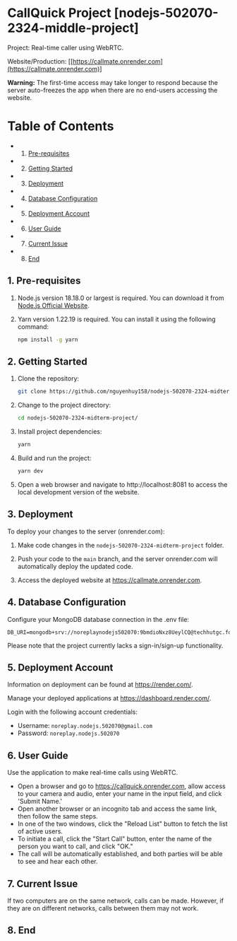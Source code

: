 # CallQuick Project [nodejs-502070-2324-middle-project]

Project: Real-time caller using WebRTC.

Website/Production: [[https://callmate.onrender.com](https://callmate.onrender.com)]

**Warning:** The first-time access may take longer to respond because the server auto-freezes the app when there are no end-users accessing the website.

# Table of Contents
* 1. [Pre-requisites](#Pre-requisites)
* 2. [Getting Started](#GettingStarted)
* 3. [Deployment](#Deployment)
* 4. [Database Configuration](#DatabaseConfiguration)
* 5. [Deployment Account](#DeploymentAccount)
* 6. [User Guide](#UserGuide)
* 7. [Current Issue](#CurrentIssue)
* 8. [End](#End)

##  1. <a name='Pre-requisites'></a>Pre-requisites

1. Node.js version 18.18.0 or largest is required. You can download it from [Node.js Official Website](https://nodejs.org/en/).

2. Yarn version 1.22.19 is required. You can install it using the following command:

    ```bash
    npm install -g yarn
    ```

##  2. <a name='GettingStarted'></a>Getting Started

1. Clone the repository:
    ```bash
    git clone https://github.com/nguyenhuy158/nodejs-502070-2324-midterm-project
    ```
2. Change to the project directory:
    ```bash
    cd nodejs-502070-2324-midterm-project/
    ```
3. Install project dependencies:
    ```bash
    yarn
    ```
4. Build and run the project:
    ```bash
    yarn dev
    ```
5. Open a web browser and navigate to http://localhost:8081 to access the local development version of the website.

##  3. <a name='Deployment'></a>Deployment

To deploy your changes to the server (onrender.com):

1. Make code changes in the `nodejs-502070-2324-midterm-project` folder.

2. Push your code to the `main` branch, and the server onrender.com will automatically deploy the updated code.

3. Access the deployed website at https://callmate.onrender.com.

##  4. <a name='DatabaseConfiguration'></a>Database Configuration

Configure your MongoDB database connection in the .env file:

```env
DB_URI=mongodb+srv://noreplaynodejs502070:9bmdioNxz8UeylCQ@techhutgc.foofgxp.mongodb.net/ChitChatConnect
```

Please note that the project currently lacks a sign-in/sign-up functionality.

##  5. <a name='DeploymentAccount'></a>Deployment Account

Information on deployment can be found at https://render.com/.

Manage your deployed applications at https://dashboard.render.com/.

Login with the following account credentials:

-   Username: `noreplay.nodejs.502070@gmail.com`
-   Password: `noreplay.nodejs.502070`

##  6. <a name='UserGuide'></a>User Guide

Use the application to make real-time calls using WebRTC.

-   Open a browser and go to https://callquick.onrender.com, allow access to your camera and audio, enter your name in the input field, and click 'Submit Name.'
-   Open another browser or an incognito tab and access the same link, then follow the same steps.
-   In one of the two windows, click the "Reload List" button to fetch the list of active users.
-   To initiate a call, click the "Start Call" button, enter the name of the person you want to call, and click "OK."
-   The call will be automatically established, and both parties will be able to see and hear each other.

##  7. <a name='CurrentIssue'></a>Current Issue

If two computers are on the same network, calls can be made. However, if they are on different networks, calls between them may not work.

##  8. <a name='End'></a>End
